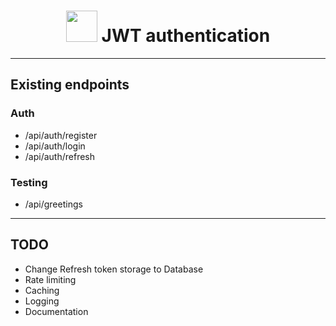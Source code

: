 <h1 align="center">
  <img height=50px src="https://img.icons8.com/?size=96&id=rHpveptSuwDz&format=png">
  JWT authentication
</h1>

---

<h2>Existing endpoints</h2>

<div>
  <h3>Auth</h3>

  <ul>
  <li>/api/auth/register</li>
  <li>/api/auth/login</li>
  <li>/api/auth/refresh</li>
  </ul>
</div>

<div>
  <h3>Testing</h3>
  <ul>
    <li>/api/greetings</li>
  </ul>
</div>

---

<h2>TODO</h2>

- Change Refresh token storage to Database
- Rate limiting
- Caching
- Logging
- Documentation
